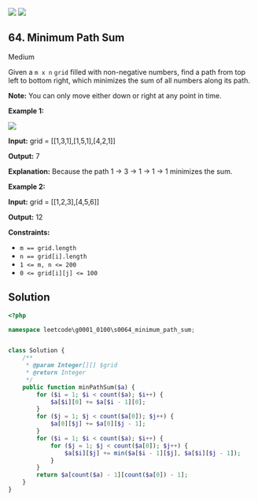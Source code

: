 [![](https://img.shields.io/github/stars/LeetCode-in-Ruby/LeetCode-in-Ruby?label=Stars&style=flat-square)](https://github.com/LeetCode-in-Ruby/LeetCode-in-Ruby)
[![](https://img.shields.io/github/forks/LeetCode-in-Ruby/LeetCode-in-Ruby?label=Fork%20me%20on%20GitHub%20&style=flat-square)](https://github.com/LeetCode-in-Ruby/LeetCode-in-Ruby/fork)

## 64\. Minimum Path Sum

Medium

Given a `m x n` `grid` filled with non-negative numbers, find a path from top left to bottom right, which minimizes the sum of all numbers along its path.

**Note:** You can only move either down or right at any point in time.

**Example 1:**

![](https://assets.leetcode.com/uploads/2020/11/05/minpath.jpg)

**Input:** grid = \[\[1,3,1],[1,5,1],[4,2,1]]

**Output:** 7

**Explanation:** Because the path 1 → 3 → 1 → 1 → 1 minimizes the sum. 

**Example 2:**

**Input:** grid = \[\[1,2,3],[4,5,6]]

**Output:** 12 

**Constraints:**

*   `m == grid.length`
*   `n == grid[i].length`
*   `1 <= m, n <= 200`
*   `0 <= grid[i][j] <= 100`

## Solution

```php
<?php

namespace leetcode\g0001_0100\s0064_minimum_path_sum;


class Solution {
    /**
     * @param Integer[][] $grid
     * @return Integer
     */
    public function minPathSum($a) {
        for ($i = 1; $i < count($a); $i++) {
            $a[$i][0] += $a[$i - 1][0];
        }
        for ($j = 1; $j < count($a[0]); $j++) {
            $a[0][$j] += $a[0][$j - 1];
        }
        for ($i = 1; $i < count($a); $i++) {
            for ($j = 1; $j < count($a[0]); $j++) {
                $a[$i][$j] += min($a[$i - 1][$j], $a[$i][$j - 1]);
            }
        }
        return $a[count($a) - 1][count($a[0]) - 1];
    }
}
```